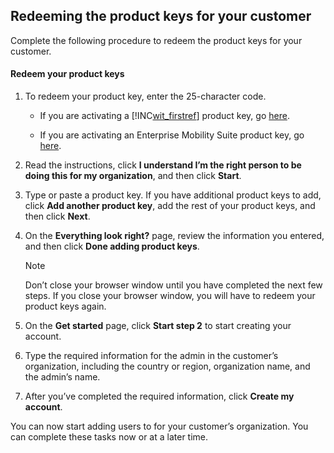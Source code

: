 
## Redeeming the product keys for your customer
Complete the following procedure to redeem the product keys for your customer.

#### Redeem your product keys

1. To redeem your product key, enter the 25-character code.

   - If you are activating a [!INC[wit_firstref](../Token/wit_firstref_md.md)] product key, go [here](https://account.manage.microsoft.com/commerce/productkeystart.aspx).

   - If you are activating an Enterprise Mobility Suite product key, go [here](http://www.microsoft.com/ems/open).

2. Read the instructions, click **I understand I’m the right person to be doing this for my organization**, and then click **Start**.

3. Type or paste a product key. If you have additional product keys to add, click **Add another product key**, add the rest of your product keys, and then click **Next**.

4. On the **Everything look right?** page, review the information you entered, and then click **Done adding product keys**.

   > [!NOTE]
   > Don’t close your browser window until you have completed the next few steps. If you close your browser window, you will have to redeem your product keys again.

5. On the **Get started** page, click **Start step 2** to start creating your account.

6. Type the required information for the admin in the customer’s organization, including the country or region, organization name, and the admin’s name.

7. After you’ve completed the required information, click **Create my account**.

You can now start adding users to for your customer’s organization. You can complete these tasks now or at a later time.

